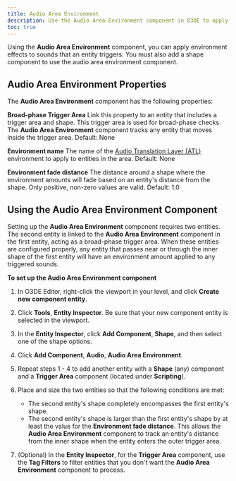 ```yaml
---
title: Audio Area Environment
description: Use the Audio Area Environment component in O3DE to apply an environment effect to sounds that an entity triggers.
toc: true
---
```


Using the **Audio Area Environment** component, you can apply environment effects to sounds that an entity triggers. You must also add a shape component to use the audio area environment component.

## Audio Area Environment Properties

The **Audio Area Environment** component has the following properties:

**Broad-phase Trigger Area**
Link this property to an entity that includes a trigger area and shape. This trigger area is used for broad-phase checks. The **Audio Area Environment** component tracks any entity that moves inside the trigger area.
Default: None

**Environment name**
The name of the [Audio Translation Layer (ATL)](/docs/user-guide/interactivity/audio/audio-translation-layer) environment to apply to entities in the area.
Default: None

**Environment fade distance**
The distance around a shape where the environment amounts will fade based on an entity's distance from the shape. Only positive, non-zero values are valid.
Default: 1.0

## Using the Audio Area Environment Component

Setting up the **Audio Area Environment** component requires two entities. The second entity is linked to the **Audio Area Environment** component in the first entity, acting as a broad-phase trigger area. When these entities are configured properly, any entity that passes near or through the inner shape of the first entity will have an environment amount applied to any triggered sounds.

**To set up the Audio Area Environment component**

1. In O3DE Editor, right-click the viewport in your level, and click **Create new component entity**.

1. Click **Tools**, **Entity Inspector**. Be sure that your new component entity is selected in the viewport.

1. In the **Entity Inspector**, click **Add Component**, **Shape**, and then select one of the shape options.

1. Click **Add Component**, **Audio**, **Audio Area Environment**.

1. Repeat steps 1 - 4 to add another entity with a **Shape** (any) component and a **Trigger Area** component (located under **Scripting**).

1. Place and size the two entities so that the following conditions are met:
   + The second entity's shape completely encompasses the first entity's shape.
   + The second entity's shape is larger than the first entity's shape by at least the value for the **Environment fade distance**. This allows the **Audio Area Environment** component to track an entity's distance from the inner shape when the entity enters the outer trigger area.

1. (Optional) In the **Entity Inspector**, for the **Trigger Area** component, use the **Tag Filters** to filter entities that you don't want the **Audio Area Environment** component to process.
